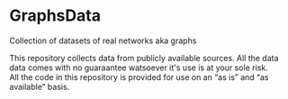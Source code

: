 # GraphsData
Collection of datasets of real networks aka graphs 

This repository collects data from publicly available sources. All the data data comes with no guaraantee watsoever it's use is at your sole risk.  
All the code in this repository is provided for use on an “as is” and “as available” basis. 

